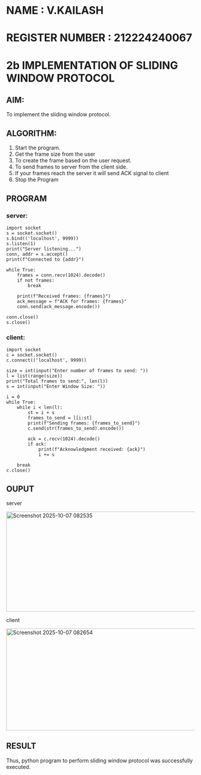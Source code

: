 # NAME : V.KAILASH
# REGISTER NUMBER : 212224240067
# 2b IMPLEMENTATION OF SLIDING WINDOW PROTOCOL
## AIM:
To implement the sliding window protocol.
## ALGORITHM:
1. Start the program.
2. Get the frame size from the user
3. To create the frame based on the user request.
4. To send frames to server from the client side.
5. If your frames reach the server it will send ACK signal to client
6. Stop the Program
## PROGRAM
### server:
```
import socket
s = socket.socket()
s.bind(('localhost', 9999))
s.listen(1)
print("Server listening...")
conn, addr = s.accept()
print(f"Connected to {addr}")

while True:
    frames = conn.recv(1024).decode()
    if not frames:
        break

    print(f"Received frames: {frames}")
    ack_message = f"ACK for frames: {frames}"
    conn.send(ack_message.encode())

conn.close()  
s.close()
```
### client:
```
import socket
c = socket.socket()
c.connect(('localhost', 9999))

size = int(input("Enter number of frames to send: "))
l = list(range(size))  
print("Total frames to send:", len(l))
s = int(input("Enter Window Size: "))

i = 0
while True:
    while i < len(l):
        st = i + s
        frames_to_send = l[i:st]  
        print(f"Sending frames: {frames_to_send}")
        c.send(str(frames_to_send).encode())  

        ack = c.recv(1024).decode()  
        if ack:
            print(f"Acknowledgment received: {ack}")
            i += s  

    break
c.close()  
```
## OUPUT
server


<img width="930" height="267" alt="Screenshot 2025-10-07 082535" src="https://github.com/user-attachments/assets/c3fff252-9fba-4473-b085-25257af139f2" />


client

<img width="935" height="272" alt="Screenshot 2025-10-07 082654" src="https://github.com/user-attachments/assets/b1055d86-a111-49f5-8931-70e2ac62b261" />


## RESULT
Thus, python program to perform sliding window protocol was successfully executed.
